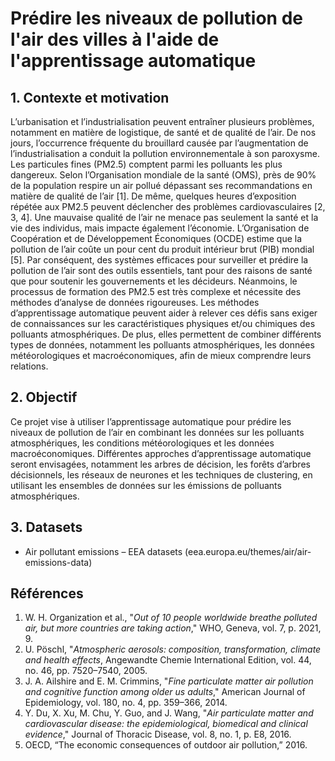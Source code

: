 # Prédire les niveaux de pollution de l'air des villes à l'aide de l'apprentissage automatique

## 1. Contexte et motivation

L’urbanisation et l’industrialisation peuvent entraîner plusieurs problèmes, notamment en matière de logistique, de santé et de qualité de l’air. De nos jours, l’occurrence fréquente du brouillard causée par l’augmentation de l’industrialisation a conduit la pollution environnementale à son paroxysme. Les particules fines (PM2.5) comptent parmi les polluants les plus dangereux. Selon l’Organisation mondiale de la santé (OMS), près de 90% de la population respire un air pollué dépassant ses recommandations en matière de qualité de l’air [1]. De même, quelques heures d’exposition répétée aux PM2.5 peuvent déclencher des problèmes cardiovasculaires [2, 3, 4]. Une mauvaise qualité de l’air ne menace pas seulement la santé et la vie des individus, mais impacte également l’économie. L’Organisation de Coopération et de Développement Économiques (OCDE) estime que la pollution de l’air coûte un pour cent du produit intérieur brut (PIB) mondial [5]. Par conséquent, des systèmes efficaces pour surveiller et prédire la pollution de l’air sont des outils essentiels, tant pour des raisons de santé que pour soutenir les gouvernements et les décideurs. Néanmoins, le processus de formation des PM2.5 est très complexe et nécessite des méthodes d’analyse de données rigoureuses. Les méthodes d’apprentissage automatique peuvent aider à relever ces défis sans exiger de connaissances sur les caractéristiques physiques et/ou chimiques des polluants atmosphériques. De plus, elles permettent de combiner différents types de données, notamment les polluants atmosphériques, les données météorologiques et macroéconomiques, afin de mieux comprendre leurs relations.
 
## 2. Objectif
 
Ce projet vise à utiliser l’apprentissage automatique pour prédire les niveaux de pollution de l’air en combinant les données sur les polluants atmosphériques, les conditions météorologiques et les données macroéconomiques. Différentes approches d’apprentissage automatique seront envisagées, notamment les arbres de décision, les forêts d’arbres décisionnels, les réseaux de neurones et les techniques de clustering, en utilisant les ensembles de données sur les émissions de polluants atmosphériques.
 
## 3. Datasets

  - Air pollutant emissions – EEA datasets (eea.europa.eu/themes/air/air-emissions-data)
 
## Références
 
1. W. H. Organization et al., "_Out of 10 people worldwide breathe polluted air, but more countries are taking action_," WHO, Geneva, vol. 7, p. 2021, 9.
1. U. Pöschl, "_Atmospheric aerosols: composition, transformation, climate and health effects_, Angewandte Chemie International Edition, vol. 44, no. 46, pp. 7520–7540, 2005.
1. J. A. Ailshire and E. M. Crimmins, "_Fine particulate matter air pollution and cognitive function among older us adults_," American Journal of Epidemiology, vol. 180, no. 4, pp. 359–366, 2014.
1. Y. Du, X. Xu, M. Chu, Y. Guo, and J. Wang, "_Air particulate matter and cardiovascular disease: the epidemiological, biomedical and clinical evidence_," Journal of Thoracic Disease, vol. 8, no. 1, p. E8, 2016. 
1. OECD, “The economic consequences of outdoor air pollution,” 2016.
